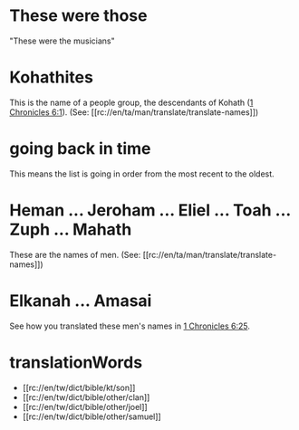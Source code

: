 # These were those

"These were the musicians"

# Kohathites

This is the name of a people group, the descendants of Kohath ([1 Chronicles 6:1](./01.md)). (See: [[rc://en/ta/man/translate/translate-names]])

# going back in time

This means the list is going in order from the most recent to the oldest.

# Heman ... Jeroham ... Eliel ... Toah ... Zuph ... Mahath

These are the names of men. (See: [[rc://en/ta/man/translate/translate-names]])

# Elkanah ... Amasai

See how you translated these men's names in [1 Chronicles 6:25](./25.md).

# translationWords

* [[rc://en/tw/dict/bible/kt/son]]
* [[rc://en/tw/dict/bible/other/clan]]
* [[rc://en/tw/dict/bible/other/joel]]
* [[rc://en/tw/dict/bible/other/samuel]]